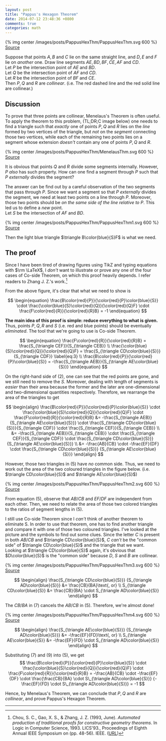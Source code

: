 ```yaml
---
layout: post
title: "Pappus's Hexagon Theorem"
date: 2014-07-12 23:48:36 +0800
comments: true
categories: math
---
```


{% img center /images/posts/PappusHexThm/PappusHexThm.svg 600 %}  
[Source](/downloads/code/PappusHexThm.tex)

Suppose that points $A,B$ and $C$ lie on the same straight line, and
$D,E$ and $F$ lie on *another* one.  Draw line segments
$AE,BD,BF,CE,AF$ and $CD$.  
Let <span class="grp1">$P$</span> be the intersection point of $AE$
and $BD$.  
Let <span class="grp1">$Q$</span> be the intersection point of $AF$
and $CD$.  
Let <span class="grp1">$R$</span> be the intersection point of $BF$
and $CE$.  
Then <span class="grp1">$P,Q$</span> and <span class="grp1">$R$</span>
are *collinear*.  (i.e.  The red dashed line and the red solid line
are collinear.)

<!-- more -->

## Discussion

To prove that three points are collinear, Menelaus's Theorem is often
useful.  To apply the theorem to this problem, (TL;DR;C image below)
one needs to find a triangle such that *exactly* one of points
<span class="grp1">$P,Q$</span> and <span class="grp1">$R$</span> lies on the *line* formed by
two vertices of the triangle, but *not* on the *segment* connecting
those two vertices, while each of the remaining two points lies on a
segment whose extension *doesn't* contain any one of points
<span class="grp1">$P,Q$</span> and <span class="grp1">$R$</span>.

{% img center /images/posts/PappusHexThm/MenelausThm.svg 600 %}  
[Source](/downloads/code/MenelausThm.tex)

It is obvious that points <span class="grp1">$Q$</span> and <span class="grp1">$R$</span>
divide some segments internally.  However, <span class="grp1">$P$</span> *also* has
such property.  How can one find a segment through <span class="grp1">$P$</span>
such that <span class="grp1">$P$</span> *externally* divides the segment?

The answer can be find out by a careful observation of the two
segments that pass through <span class="grp1">$P$</span>.  Since we want a segment
so that <span class="grp1">$P$</span> *externally* divides the segment, we need at
least two points on a line through <span class="grp1">$P$</span>.  Moreover, those
two points should be *on the same side of the line relative to
<span class="grp1">$P$</span>*.  This led us to define a *new* point.  
Let <span class="grp2">$S$</span> be the intersection of $AF$ and $BD$.

{% img center /images/posts/PappusHexThm/PappusHexThm1.svg 600 %}  
[Source](/downloads/code/PappusHexThm1.tex)

Then the light blue triangle $\triangle B\color{blue}{S}F$ is what we
need.

## The proof

Since I have been tired of drawing figures using TikZ and typing
equations with $\rm \LaTeX$, I *don't* want to illustrate or prove any
one of the four cases of Co-side Theorem, on which this proof heavily
depends.  I refer readers to Zhang J. Z.'s work.[^1]

From the above figure, it's clear that what we need to show is

$$
\begin{equation}
  \frac{B\color{red}{P}}{\color{red}{P}\color{blue}{S}} \cdot
    \frac{\color{blue}{S}\color{red}{Q}}{\color{red}{Q}F} \cdot
    \frac{F\color{red}{R}}{\color{red}{R}B} = -1
\end{equation}
$$

**The main idea of this proof is simple: reduce everything to what is
given.**  Thus, points <span class="grp1">$P,Q,R$</span> and <span
class="grp2">$S$</span> (i.e. <span class="grp1">red</span> and <span
class="grp2">blue</span> points) should be eventually *eliminated*.
The tool that we're going to use is Co-side Theorem.

$$
\begin{equation}
  \frac{F\color{red}{R}}{\color{red}{R}B} = 
    \frac{S_{\triangle CEF}}{S_{\triangle CEB}} \\
  \frac{\color{blue}{S}\color{red}{Q}}{\color{red}{Q}F} = 
    \frac{S_{\triangle CD\color{blue}{S}}}{S_{\triangle CDF}}
    \label{eq:3} \\
  \frac{B\color{red}{P}}{\color{red}{P}\color{blue}{S}} = 
    -\frac{S_{\triangle AEB}}{S_{\triangle AE\color{blue}{S}}}
\end{equation}
$$

On the right-hand side of (2), one can see that the <span
class="grp1">red</span> points are gone, and we still need to remove
the <span class="grp2">$S$</span>.  Moreover, dealing with length of
segments is *easier* than their area because the former and the later
are one-dimensional and two-dimensional quantities respectively.
Therefore, we rearrange the area of the triangles to get

$$
\begin{align}
  \frac{B\color{red}{P}}{\color{red}{P}\color{blue}{S}} \cdot
    \frac{\color{blue}{S}\color{red}{Q}}{\color{red}{Q}F} \cdot
    \frac{F\color{red}{R}}{\color{red}{R}B} &=
    -\frac{S_{\triangle AEB}}{S_{\triangle AE\color{blue}{S}}} \cdot
    \frac{S_{\triangle CD\color{blue}{S}}}{S_{\triangle CDF}} \cdot
    \frac{S_{\triangle CEF}}{S_{\triangle CEB}} \\
  &= -\frac{S_{\triangle AEB}}{S_{\triangle CEB}} \cdot
    \frac{S_{\triangle CEF}}{S_{\triangle CDF}} \cdot
    \frac{S_{\triangle CD\color{blue}{S}}}
    {S_{\triangle AE\color{blue}{S}}} \\
  &= -\frac{AB}{CB} \cdot -\frac{EF}{DF} \cdot
    \frac{S_{\triangle CD\color{blue}{S}}}
    {S_{\triangle AE\color{blue}{S}}}
\end{align}
$$

However, those two triangles in (5) have *no* common side.  Thus, we
need to work out the area of the two coloured triangles in the figure
below.  (i.e. $\triangle CD\color{blue}{S}$ and $\triangle
AE\color{blue}{S}$)

{% img center /images/posts/PappusHexThm/PappusHexThm2.svg 600 %}  
[Source](/downloads/code/PappusHexThm2.tex)

From equation (5), observe that $AB/CB$ and $EF/DF$ are independent
from each other.  Then, we need to relate the area of those two
colored triangles to the ratios of segment lengths in (5).

I still use Co-side Theorem since I *can't* think of another theorem
to eliminate <span class="grp2">S</span>.  In order to use that
theorem, one has to find another triangle and compare it with one of
those two coloured triangles.  I've looked at the picture and the
symbols to find out some clues.  Since the letter $C$ is present in
both $AB/CB$ and $\triangle CD\color{blue}{S}$, $C$ *can't* be the
"common side" of $\triangle CD\color{blue}{S}$ and the triangle that
we want.  Looking at $\triangle CD\color{blue}{S}$ again, it's obvious
that $D\color{blue}{S}$ is the "common side" because $D$,
<span class="grp2">$S$</span> and $B$ are collinear.

{% img center /images/posts/PappusHexThm/PappusHexThm3.svg 600 %}
[Source](/downloads/code/PappusHexThm3.tex)

$$
\begin{align}
  \frac{S_{\triangle CD\color{blue}{S}}}
    {S_{\triangle AD\color{blue}{S}}} &= \frac{CB}{BA}\text{, or} \\
  S_{\triangle CD\color{blue}{S}} &= \frac{CB}{BA} \cdot
    S_{\triangle AD\color{blue}{S}}
\end{align}
$$

The $CB/BA$ in (7) cancels the $AB/CB$ in (5).  Therefore, we're
almost done!

{% img center /images/posts/PappusHexThm/PappusHexThm4.svg 600 %}
[Source](/downloads/code/PappusHexThm4.tex)

$$
\begin{align}
  \frac{S_{\triangle AE\color{blue}{S}}}
    {S_{\triangle AD\color{blue}{S}}} &= -\frac{EF}{FD}\text{, or} \\
  S_{\triangle AE\color{blue}{S}} &= -\frac{EF}{FD} \cdot
    S_{\triangle AD\color{blue}{S}}
\end{align}
$$

Substituting (7) and (9) into (5), we get
$$
\frac{B\color{red}{P}}{\color{red}{P}\color{blue}{S}} \cdot
  \frac{\color{blue}{S}\color{red}{Q}}{\color{red}{Q}F} \cdot
  \frac{F\color{red}{R}}{\color{red}{R}B}
  = -\frac{AB}{CB} \cdot -\frac{EF}{DF} \cdot
  \frac{\frac{CB}{BA} \cdot S\_{\triangle AD\color{blue}{S}}}
  {-\frac{EF}{FD} \cdot S\_{\triangle AD\color{blue}{S}}} = -1
$$

Hence, by Menelaus's Theorem, we can conclude that
<span class="grp1">$P,Q$</span> and <span class="grp1">$R$</span> are
*collinear*, and prove Pappus's Hexagon Theorem.

---
[^1]:
    Chou, S. C., Gao, X. S., & Zhang, J. Z. (1993, June). *Automated
    production of traditional proofs for constructive geometry
    theorems*.  In Logic in Computer Science, 1993. LICS'93.,
    Proceedings of Eighth Annual IEEE Symposium on (pp. 48-56). IEEE.
    ([URL][coside])

[coside]: http://www.researchgate.net/publication/226332702_Automated_production_of_traditional_proofs_for_theorems_in_Euclidean_geometry_I._The_Hilbert_intersection_point_theorems/file/60b7d51a5db85afdd3.pdf
